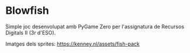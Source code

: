 # Blowfish

Simple joc desenvolupat amb PyGame Zero per l'assignatura de Recursos Digitals II (3r d'ESO).

Imatges dels sprites: https://kenney.nl/assets/fish-pack
